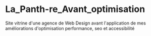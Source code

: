 # La_Panth-re_Avant_optimisation
Site vitrine d'une agence de Web Design avant l'application de mes améliorations d'optimisation performance, seo et accessibilité
